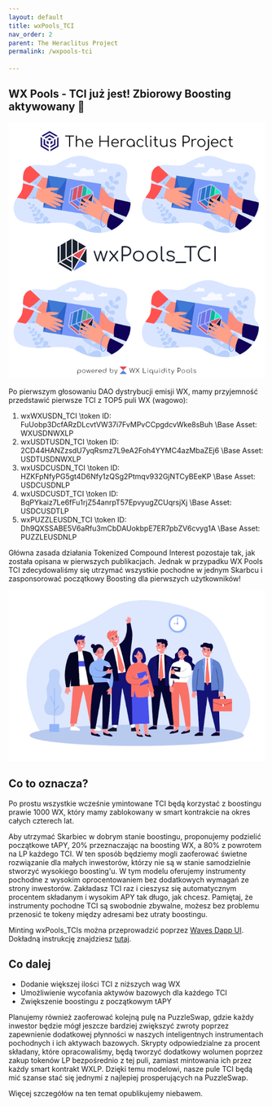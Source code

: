 ```yaml
---
layout: default
title: wxPools_TCI
nav_order: 2
parent: The Heraclitus Project
permalink: /wxpools-tci

---
```

## WX Pools - TCI już jest! Zbiorowy Boosting aktywowany 🚀

![](/images/wxpools-tci-01.png)

Po pierwszym głosowaniu DAO dystrybucji emisji WX, mamy przyjemność przedstawić pierwsze TCI z TOP5 puli WX (wagowo):

1. wxWXUSDN_TCI \token ID: FuUobp3DcfARzDLcvtVW37i7FvMPvCCpgdcvWke8sBuh \Base Asset: WXUSDNWXLP
2. wxUSDTUSDN_TCI \token ID: 2CD44HANZzsdU7yqRsmz7L9eA2Foh4YYMC4azMbaZEj6 \Base Asset: USDTUSDNWXLP
3. wxUSDCUSDN_TCI \token ID: HZKFpNfyPG5gt4D6Nfy1zQSg2Ptmqv932GjNTCyBEeKP \Base Asset: USDCUSDNLP
4. wxUSDCUSDT_TCI \token ID: BqPYkaiz7Le6fFu1rjZ54anrpT57EpvyugZCUqrsjXj \Base Asset: USDCUSDTLP
5. wxPUZZLEUSDN_TCI \token ID: Dh9QXSSABE5V6aRfu3mCbDAUokbpE7ER7pbZV6cvyg1A \Base Asset: PUZZLEUSDNLP

Główna zasada działania Tokenized Compound Interest pozostaje tak, jak została opisana w pierwszych publikacjach. Jednak w przypadku WX Pools TCI zdecydowaliśmy się utrzymać wszystkie pochodne w jednym Skarbcu i zasponsorować początkowy Boosting dla pierwszych użytkowników!

![](/images/wxpools-tci-02.png)

## Co to oznacza?
Po prostu wszystkie wcześnie ymintowane TCI będą korzystać z boostingu prawie 1000 WX, który mamy zablokowany w smart kontrakcie na okres całych czterech lat.

Aby utrzymać Skarbiec w dobrym stanie boostingu, proponujemy podzielić początkowe tAPY, 20% przeznaczając na boosting WX, a 80% z powrotem na LP każdego TCI. W ten sposób będziemy mogli zaoferować świetne rozwiązanie dla małych inwestorów, którzy nie są w stanie samodzielnie stworzyć wysokiego boosting'u. W tym modelu oferujemy instrumenty pochodne z wysokim oprocentowaniem bez dodatkowych wymagań ze strony inwestorów. Zakładasz TCI raz i cieszysz się automatycznym procentem składanym i wysokim APY tak długo, jak chcesz. Pamiętaj, że instrumenty pochodne TCI są swobodnie zbywalne, możesz bez problemu przenosić te tokeny między adresami bez utraty boostingu.

Minting wxPools_TCIs można przeprowadzić poprzez [Waves Dapp UI](https://waves-dapp.com/3PQV9AUMU36fdDYMmMZw6urSYG3BuMahQuk). Dokładną instrukcję znajdziesz [tutaj](https://wxpl.club/collective-boosting#jak-mintowa%C4%87-tci-i-skorzysta%C4%87-z-collective-boosting).

## Co dalej
- Dodanie większej ilości TCI z niższych wag WX
- Umożliwienie wycofania aktywów bazowych dla każdego TCI
- Zwiększenie boostingu z początkowym tAPY

Planujemy również zaoferować kolejną pulę na PuzzleSwap, gdzie każdy inwestor będzie mógł jeszcze bardziej zwiększyć zwroty poprzez zapewnienie dodatkowej płynności w naszych inteligentnych instrumentach pochodnych i ich aktywach bazowych. Skrypty odpowiedzialne za procent składany, które opracowaliśmy, będą tworzyć dodatkowy wolumen poprzez zakup tokenów LP bezpośrednio z tej puli, zamiast mintowania ich przez każdy smart kontrakt WXLP. Dzięki temu modelowi, nasze pule TCI będą mić szanse stać się jednymi z najlepiej prosperujących na PuzzleSwap.

Więcej szczegółów na ten temat opublikujemy niebawem.

